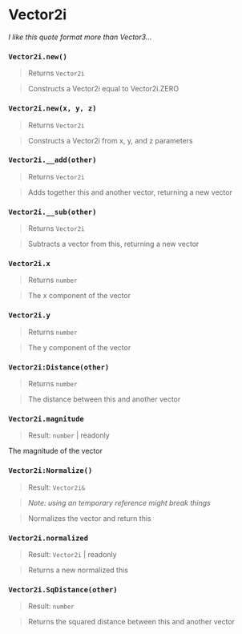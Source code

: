 # Vector2i

*I like this quote format more than Vector3...*

### `Vector2i.new()`
  > Returns `Vector2i`

  > Constructs a Vector2i equal to Vector2i.ZERO

### `Vector2i.new(x, y, z)`
  > Returns `Vector2i`

  > Constructs a Vector2i from x, y, and z parameters

### `Vector2i.__add(other)`
  > Returns `Vector2i`

  > Adds together this and another vector, returning a new vector

### `Vector2i.__sub(other)`
  > Returns `Vector2i`

  > Subtracts a vector from this, returning a new vector

### `Vector2i.x`
  > Returns `number`

  > The x component of the vector

### `Vector2i.y`
  > Returns `number`

  > The y component of the vector

### `Vector2i:Distance(other)`
  > Returns `number`

  > The distance between this and another vector

### `Vector2i.magnitude`
  > Result: `number` | readonly

The magnitude of the vector

### `Vector2i:Normalize()`
  > Result: `Vector2i&`
  
  > *Note: using an temporary reference might break things*

  > Normalizes the vector and return this

### `Vector2i.normalized`
  > Result: `Vector2i` | readonly

  > Returns a new normalized this

### `Vector2i.SqDistance(other)`
  > Result: `number`

  > Returns the squared distance between this and another vector
